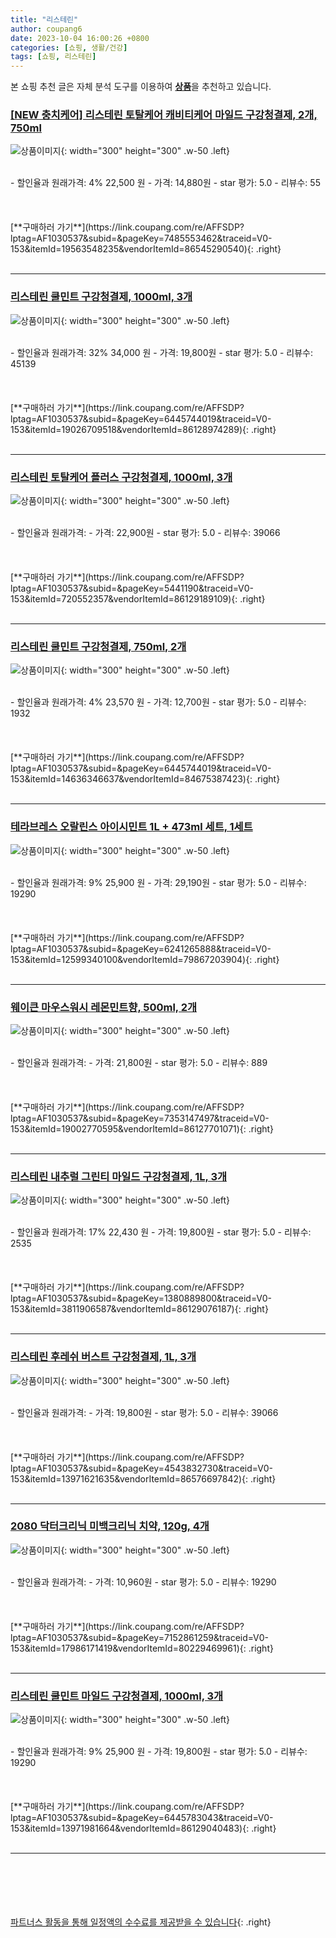 ```yaml
---
title: "리스테린"
author: coupang6
date: 2023-10-04 16:00:26 +0800
categories: [쇼핑, 생활/건강]
tags: [쇼핑, 리스테린]
---
```


본 쇼핑 추천 글은 자체 분석 도구를 이용하여 [**상품**](https://link.coupang.com/a/bao1ui)을 추천하고 있습니다.

### [[NEW 충치케어] 리스테린 토탈케어 캐비티케어 마일드 구강청결제, 2개, 750ml](https://link.coupang.com/re/AFFSDP?lptag=AF1030537&subid=&pageKey=7485553462&traceid=V0-153&itemId=19563548235&vendorItemId=86545290540)

![상품이미지](https://thumbnail6.coupangcdn.com/thumbnails/remote/230x230ex/image/vendor_inventory/cb00/ae89b0069d00634f780cab5f1489f7affe2530dacef0232424e1423be776.jpg){: width="300" height="300" .w-50 .left}


<br>
- 할인율과 원래가격: 4%  22,500   원
- 가격: 14,880원
- star 평가: 5.0
- 리뷰수: 55
<br>
<br>
<br>
<br>
[**구매하러 가기**](https://link.coupang.com/re/AFFSDP?lptag=AF1030537&subid=&pageKey=7485553462&traceid=V0-153&itemId=19563548235&vendorItemId=86545290540){: .right}
<br>
<br>

---

### [리스테린 쿨민트 구강청결제, 1000ml, 3개](https://link.coupang.com/re/AFFSDP?lptag=AF1030537&subid=&pageKey=6445744019&traceid=V0-153&itemId=19026709518&vendorItemId=86128974289)

![상품이미지](https://thumbnail7.coupangcdn.com/thumbnails/remote/230x230ex/image/vendor_inventory/4c0b/93ff484c5cd025c864a4cd0702e720d98ab6cf34466ddb2da67504a2c40c.jpg){: width="300" height="300" .w-50 .left}


<br>
- 할인율과 원래가격: 32%  34,000   원
- 가격: 19,800원
- star 평가: 5.0
- 리뷰수: 45139
<br>
<br>
<br>
<br>
[**구매하러 가기**](https://link.coupang.com/re/AFFSDP?lptag=AF1030537&subid=&pageKey=6445744019&traceid=V0-153&itemId=19026709518&vendorItemId=86128974289){: .right}
<br>
<br>

---

### [리스테린 토탈케어 플러스 구강청결제, 1000ml, 3개](https://link.coupang.com/re/AFFSDP?lptag=AF1030537&subid=&pageKey=5441190&traceid=V0-153&itemId=720552357&vendorItemId=86129189109)

![상품이미지](https://thumbnail6.coupangcdn.com/thumbnails/remote/230x230ex/image/vendor_inventory/bf9f/53179a33844979ed69bd7e4c2243ba8f7b70baacfe728c093a8030de3ffa.jpg){: width="300" height="300" .w-50 .left}


<br>
- 할인율과 원래가격: 
- 가격: 22,900원
- star 평가: 5.0
- 리뷰수: 39066
<br>
<br>
<br>
<br>
[**구매하러 가기**](https://link.coupang.com/re/AFFSDP?lptag=AF1030537&subid=&pageKey=5441190&traceid=V0-153&itemId=720552357&vendorItemId=86129189109){: .right}
<br>
<br>

---

### [리스테린 쿨민트 구강청결제, 750ml, 2개](https://link.coupang.com/re/AFFSDP?lptag=AF1030537&subid=&pageKey=6445744019&traceid=V0-153&itemId=14636346637&vendorItemId=84675387423)

![상품이미지](https://thumbnail6.coupangcdn.com/thumbnails/remote/230x230ex/image/vendor_inventory/8f8e/ba49a5e6002fdae9738940c2a9c5847355bf7d4c4c649313af41acdeaf6a.jpg){: width="300" height="300" .w-50 .left}


<br>
- 할인율과 원래가격: 4%  23,570   원
- 가격: 12,700원
- star 평가: 5.0
- 리뷰수: 1932
<br>
<br>
<br>
<br>
[**구매하러 가기**](https://link.coupang.com/re/AFFSDP?lptag=AF1030537&subid=&pageKey=6445744019&traceid=V0-153&itemId=14636346637&vendorItemId=84675387423){: .right}
<br>
<br>

---

### [테라브레스 오랄린스 아이시민트 1L + 473ml 세트, 1세트](https://link.coupang.com/re/AFFSDP?lptag=AF1030537&subid=&pageKey=6241265888&traceid=V0-153&itemId=12599340100&vendorItemId=79867203904)

![상품이미지](https://thumbnail7.coupangcdn.com/thumbnails/remote/230x230ex/image/retail/images/2485745567969593-111d29b4-72f3-40b8-9eeb-71cd5f16eb7e.jpg){: width="300" height="300" .w-50 .left}


<br>
- 할인율과 원래가격: 9%  25,900   원
- 가격: 29,190원
- star 평가: 5.0
- 리뷰수: 19290
<br>
<br>
<br>
<br>
[**구매하러 가기**](https://link.coupang.com/re/AFFSDP?lptag=AF1030537&subid=&pageKey=6241265888&traceid=V0-153&itemId=12599340100&vendorItemId=79867203904){: .right}
<br>
<br>

---

### [웨이큰 마우스워시 레몬민트향, 500ml, 2개](https://link.coupang.com/re/AFFSDP?lptag=AF1030537&subid=&pageKey=7353147497&traceid=V0-153&itemId=19002770595&vendorItemId=86127701071)

![상품이미지](https://thumbnail10.coupangcdn.com/thumbnails/remote/230x230ex/image/retail/images/62d27fea-9c9c-4e1a-aebf-50d2444f53c88141041051441626986.png){: width="300" height="300" .w-50 .left}


<br>
- 할인율과 원래가격: 
- 가격: 21,800원
- star 평가: 5.0
- 리뷰수: 889
<br>
<br>
<br>
<br>
[**구매하러 가기**](https://link.coupang.com/re/AFFSDP?lptag=AF1030537&subid=&pageKey=7353147497&traceid=V0-153&itemId=19002770595&vendorItemId=86127701071){: .right}
<br>
<br>

---

### [리스테린 내추럴 그린티 마일드 구강청결제, 1L, 3개](https://link.coupang.com/re/AFFSDP?lptag=AF1030537&subid=&pageKey=1380889800&traceid=V0-153&itemId=3811906587&vendorItemId=86129076187)

![상품이미지](https://thumbnail8.coupangcdn.com/thumbnails/remote/230x230ex/image/vendor_inventory/7d95/68a9180a995e9a966dbdaaa8de3a653bca96b4bbef5fb2fb16da15bac894.jpg){: width="300" height="300" .w-50 .left}


<br>
- 할인율과 원래가격: 17%  22,430   원
- 가격: 19,800원
- star 평가: 5.0
- 리뷰수: 2535
<br>
<br>
<br>
<br>
[**구매하러 가기**](https://link.coupang.com/re/AFFSDP?lptag=AF1030537&subid=&pageKey=1380889800&traceid=V0-153&itemId=3811906587&vendorItemId=86129076187){: .right}
<br>
<br>

---

### [리스테린 후레쉬 버스트 구강청결제, 1L, 3개](https://link.coupang.com/re/AFFSDP?lptag=AF1030537&subid=&pageKey=4543832730&traceid=V0-153&itemId=13971621635&vendorItemId=86576697842)

![상품이미지](https://thumbnail8.coupangcdn.com/thumbnails/remote/230x230ex/image/vendor_inventory/7db5/c0a3adfe39aa3c54321faa6d8e0ad8825d45779c6771c84c421f7ff005f5.jpg){: width="300" height="300" .w-50 .left}


<br>
- 할인율과 원래가격: 
- 가격: 19,800원
- star 평가: 5.0
- 리뷰수: 39066
<br>
<br>
<br>
<br>
[**구매하러 가기**](https://link.coupang.com/re/AFFSDP?lptag=AF1030537&subid=&pageKey=4543832730&traceid=V0-153&itemId=13971621635&vendorItemId=86576697842){: .right}
<br>
<br>

---

### [2080 닥터크리닉 미백크리닉 치약, 120g, 4개](https://link.coupang.com/re/AFFSDP?lptag=AF1030537&subid=&pageKey=7152861259&traceid=V0-153&itemId=17986171419&vendorItemId=80229469961)

![상품이미지](https://thumbnail7.coupangcdn.com/thumbnails/remote/230x230ex/image/rs_quotation_api/zonx1zle/b1c3fea66973489a9f30475bac59054c.jpg){: width="300" height="300" .w-50 .left}


<br>
- 할인율과 원래가격: 
- 가격: 10,960원
- star 평가: 5.0
- 리뷰수: 19290
<br>
<br>
<br>
<br>
[**구매하러 가기**](https://link.coupang.com/re/AFFSDP?lptag=AF1030537&subid=&pageKey=7152861259&traceid=V0-153&itemId=17986171419&vendorItemId=80229469961){: .right}
<br>
<br>

---

### [리스테린 쿨민트 마일드 구강청결제, 1000ml, 3개](https://link.coupang.com/re/AFFSDP?lptag=AF1030537&subid=&pageKey=6445783043&traceid=V0-153&itemId=13971981664&vendorItemId=86129040483)

![상품이미지](https://thumbnail8.coupangcdn.com/thumbnails/remote/230x230ex/image/vendor_inventory/38bf/b5b8429f364dc1bbfaf591a7db8f6154658d5c673fcd0e4e159ff619bdc7.jpg){: width="300" height="300" .w-50 .left}


<br>
- 할인율과 원래가격: 9%  25,900   원
- 가격: 19,800원
- star 평가: 5.0
- 리뷰수: 19290
<br>
<br>
<br>
<br>
[**구매하러 가기**](https://link.coupang.com/re/AFFSDP?lptag=AF1030537&subid=&pageKey=6445783043&traceid=V0-153&itemId=13971981664&vendorItemId=86129040483){: .right}
<br>
<br>

---
<br><br><br><br><br> [파트너스 활동을 통해 일정액의 수수료를 제공받을 수 있습니다](https://link.coupang.com/a/bao1ui){: .right}